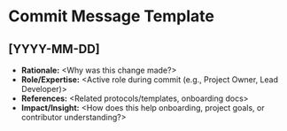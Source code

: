 # Commit Message Template

## [YYYY-MM-DD] <Short Change Summary>

- **Rationale:** <Why was this change made?>
- **Role/Expertise:** <Active role during commit (e.g., Project Owner, Lead Developer)>
- **References:** <Related protocols/templates, onboarding docs>
- **Impact/Insight:** <How does this help onboarding, project goals, or contributor understanding?>
